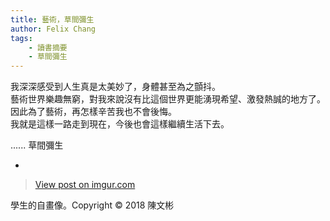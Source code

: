 ```yaml
---
title: 藝術，草間彌生
author: Felix Chang
tags:
    - 讀書摘要
    - 草間彌生
---
```


我深深感受到人生真是太美妙了，身體甚至為之顫抖。<br />
藝術世界樂趣無窮，對我來說沒有比這個世界更能湧現希望、激發熱誠的地方了。<br />
因此為了藝術，再怎樣辛苦我也不會後悔。<br />
我就是這樣一路走到現在，今後也會這樣繼續生活下去。<br />

...... 草間彌生

-

<blockquote class="imgur-embed-pub" lang="en" data-id="mX4FZ1x"><a href="//imgur.com/mX4FZ1x">View post on imgur.com</a></blockquote><script async src="//s.imgur.com/min/embed.js" charset="utf-8"></script>

學生的自畫像。Copyright © 2018 陳文彬

